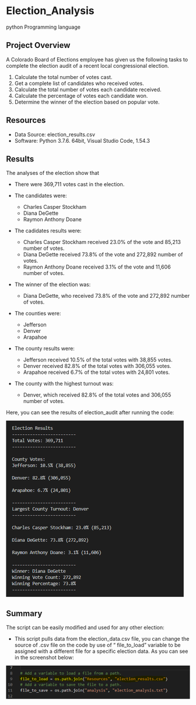 # Election_Analysis
python Programming  language
## Project Overview
A Colorado Board of Elections employee has given us the following tasks to complete the election audit of a recent local congressional election.

1. Calculate the total number of votes cast.
2. Get a complete list of candidates who received votes.
3. Calculate the total number of votes each candidate received.
4. Calculate the percentage of votes each candidate won.
5. Determine the winner of the election based on popular vote.

## Resources
- Data Source: election_results.csv
- Software: Python 3.7.6. 64bit, Visual Studio Code, 1.54.3

## Results
The analyses of the election show that

- There were 369,711 votes cast in the election.

- The candidates were:

    - Charles Casper Stockham
    - Diana DeGette
    - Raymon Anthony Doane

- The cadidates results were:

  - Charles Casper Stockham received 23.0% of the vote and 85,213 number of votes.
  - Diana DeGette received 73.8% of the vote and 272,892 number of votes.
  - Raymon Anthony Doane received 3.1% of the vote and 11,606 number of votes.

- The winner of the election was:

  - Diana DeGette, who received 73.8% of the vote and 272,892 number of votes.

- The counties were:

  - Jefferson
  - Denver
  - Arapahoe

- The county results were:

  - Jefferson received 10.5% of the total votes with 38,855 votes.
  - Denver received 82.8% of the total votes with 306,055 votes.
  - Arapahoe received 6.7% of the total votes with 24,801 votes.

- The county with the highest turnout was:
  - Denver, which received 82.8% of the total votes and 306,055 number of votes.

Here, you can see the results of election_audit after running the code:

![election results.png](https://github.com/tjavaheripour/Election_Analysis/blob/main/election%20results.PNG)

## Summary
The script can be easily modified and used for any other election:

-	This script pulls data from the election_data.csv file, you can change the source of .csv file on the code by use of “ file_to_load” variable to be assigned with a different file for a specific election data. As you can see in the screenshot below:

![file_to_load.png](https://github.com/tjavaheripour/Election_Analysis/blob/main/file_to_load.PNG)
